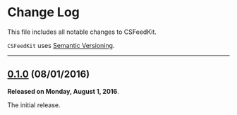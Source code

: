 # Change Log

This file includes all notable changes to CSFeedKit.

`CSFeedKit` uses [Semantic Versioning](http://semver.org/).

---

## [0.1.0](https://github.com/thecatalinstan/CSFeedKit/releases/tag/0.1.0) (08/01/2016)

**Released on Monday, August 1, 2016**.

The initial release.
